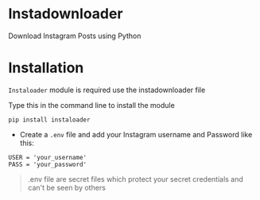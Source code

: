 # Instadownloader
Download Instagram Posts using Python

# Installation
`Instaloader` module is required use the instadownloader file

Type this in the command line to install the module
```
pip install instaloader
```
- Create a `.env` file and add your Instagram username and Password like this:
```ENV
USER = 'your_username'
PASS = 'your_password'
```
> .env file are secret files which protect your secret credentials and can't be seen by others
